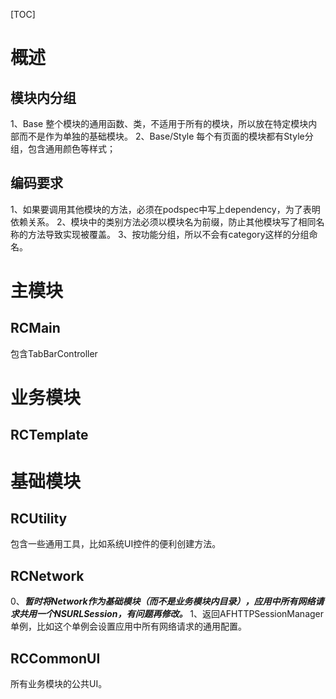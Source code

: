 [TOC]

# 概述
## 模块内分组
1、Base
整个模块的通用函数、类，不适用于所有的模块，所以放在特定模块内部而不是作为单独的基础模块。
2、Base/Style
每个有页面的模块都有Style分组，包含通用颜色等样式；

## 编码要求
1、如果要调用其他模块的方法，必须在podspec中写上dependency，为了表明依赖关系。
2、模块中的类别方法必须以模块名为前缀，防止其他模块写了相同名称的方法导致实现被覆盖。
3、按功能分组，所以不会有category这样的分组命名。


# 主模块
## RCMain
包含TabBarController


# 业务模块

## RCTemplate


# 基础模块
## RCUtility
包含一些通用工具，比如系统UI控件的便利创建方法。

## RCNetwork
0、***暂时将Network作为基础模块（而不是业务模块内目录），应用中所有网络请求共用一个NSURLSession，有问题再修改。***
1、返回AFHTTPSessionManager单例，比如这个单例会设置应用中所有网络请求的通用配置。

## RCCommonUI
所有业务模块的公共UI。